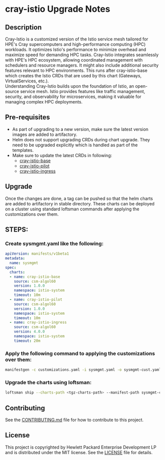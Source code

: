 # cray-istio Upgrade Notes
 
## Description
Cray-Istio is a customized version of the Istio service mesh tailored for HPE's Cray supercomputers and high-performance computing (HPC) workloads. It optimizes Istio's performance to minimize overhead and maximize speed for demanding HPC tasks. Cray-Istio integrates seamlessly with HPE's HPC ecosystem, allowing coordinated management with schedulers and resource managers. It might also include additional security features relevant to HPC environments. This runs after cray-istio-base which creates the Istio CRDs that
are used by this chart (Gateways, VirtualServices, etc.).<br>
Understanding Cray-Istio builds upon the foundation of Istio, an open-source service mesh. Istio provides features like traffic management, security, and observability for microservices, making it valuable for managing complex HPC deployments.
 
## Pre-requisites
- As part of upgrading to a new version, make sure the latest version images are added to artifactory.
- Helm does not support upgrading CRDs during chart upgrade. They need to be upgraded explicitly which is handled as part of the templates.
- Make sure to update the latest CRDs in following:
    - <a href="https://github.com/Cray-HPE/cray-istio/tree/master/kubernetes/cray-istio-base">cray-istio-base</a>
    - <a href="https://github.com/Cray-HPE/cray-istio/tree/master/kubernetes/cray-istio-pilot">cray-istio-pilot</a>
    - <a href="https://github.com/Cray-HPE/cray-istio/tree/master/kubernetes/cray-istio-ingress">cray-istio-ingress</a>

## Upgrade
Once the changes are done, a tag can be pushed so that the helm charts are added to artifactory in stable directory. These charts can be deployed on a cluster using standard loftsman commands after applying the customizations over them.<br>

## STEPS:

### Create sysmgmt.yaml like the following:

```yaml
apiVersion: manifests/v1beta1
metadata:
  name: sysmgmt
spec:
  charts:
  - name: cray-istio-base
    source: csm-algol60
    version: 1.0.0
    namespace: istio-system
    timeout: 10m
  - name: cray-istio-pilot
    source: csm-algol60
    version: 1.0.0
    namespace: istio-system
    timeout: 10m
  - name: cray-istio-ingress
    source: csm-algol60
    version: 4.0.0
    namespace: istio-system
    timeout: 20m
```

### Apply the following command to applying the customizations over them:

```sh
manifestgen -c customizations.yaml -i sysmgmt.yaml -o sysmgmt-cust.yaml 
```

### Upgrade the charts using loftsman:

```sh 
loftsman ship --charts-path <tgz-charts-path> --manifest-path sysmgmt-cust.yaml 
```

## Contributing
See the <a href="https://github.com/Cray-HPE/cray-istio/blob/master/CONTRIBUTING.md">CONTRIBUTING.md</a> file for how to contribute to this project.
 
## License
This project is copyrighted by Hewlett Packard Enterprise Development LP and is distributed under the MIT license. See the <a href="https://github.com/Cray-HPE/cray-istio/blob/master/LICENSE">LICENSE</a> file for details.